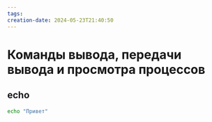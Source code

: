 ```yaml
---
tags: 
creation-date: 2024-05-23T21:40:50
---
```

# Команды вывода, передачи вывода и просмотра процессов

## echo 

```bash
echo "Привет"
```